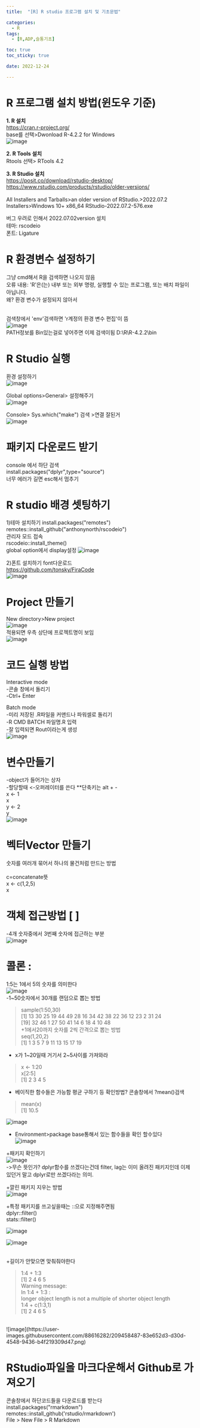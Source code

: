 ```yaml
---
title:  "[R] R studio 프로그램 설치 및 기초문법" 

categories:
  - R
tags:
  - [R,ADP,슬통기초]

toc: true
toc_sticky: true

date: 2022-12-24

---
```


# R 프로그램 설치 방법(윈도우 기준)

**1. R 설치**<br>
https://cran.r-project.org/ <br>
base를 선택>Dwonload R-4.2.2 for Windows <br>
![image](https://user-images.githubusercontent.com/88616282/209427864-c126a0e9-ea7b-4a18-b1d7-e386a225b9fe.png)

**2. R Tools 설치**<br>
Rtools 선택> RTools 4.2 <br>

**3. R Studio 설치**<br>
https://posit.co/download/rstudio-desktop/ <br>
https://www.rstudio.com/products/rstudio/older-versions/ <br>
<br>
All Installers and Tarballs>an older version of RStudio.>2022.07.2 Installers>Windows 10+	x86_64	RStudio-2022.07.2-576.exe

버그 우려로 인해서 2022.07.02version 설치<br>
테마:  rscodeio<br>
폰트: Ligature <br>

# R 환경변수 설정하기 <br>
그냥  cmd해서 R을 검색하면 나오지 않음 <br>
오류 내용: 'R'은(는) 내부 또는 외부 명령, 실행할 수 있는 프로그램, 또는
배치 파일이 아닙니다.<br>
왜? 환경 변수가 설정되지 않아서 <br>
<br>

검색창에서 'env'검색하면 'r계정의 환경 변수 편집'이 뜸 <br>
![image](https://user-images.githubusercontent.com/88616282/209428386-c0e6146c-6ac1-4b0e-a1c7-c58934806c6d.png)
<br>
PATH정보를 Bin있는걸로 넣어주면 이제 검색이됨 D:\R\R-4.2.2\bin
<br>

# R Studio 실행<br>
환경 설정하기 <br>
![image](https://user-images.githubusercontent.com/88616282/209429503-926ab9f1-db2c-4caa-9785-88dc3d5ab633.png)<br>

Global options>General> 설정해주기<br>
![image](https://user-images.githubusercontent.com/88616282/209429806-0b614418-4574-4e4a-80d0-4771987ec14c.png)<br>

Console> Sys.which("make") 검색 >연결 잘된거 <br>
![image](https://user-images.githubusercontent.com/88616282/209429858-25e990e1-48e8-40e9-b92d-0d21261b5350.png)<br>

# 패키지 다운로드 받기<br>
console 에서 하단 검색<br>
install.packages("dplyr",type="source")<br>
너무 에러가 길면 esc해서 멈추기 <br>

# R studio 배경 셋팅하기 <br>
1)테마 설치하기 
install.packages("remotes")
<br>
remotes::install_github("anthonynorth/rscodeio")
<br>
관리자 모드 접속
<br>
rscodeio::install_theme()
<br> 
global option에서 display설정 
![image](https://user-images.githubusercontent.com/88616282/209430644-8f0db186-c660-49b3-9687-a0d4f7f598f7.png)<br>


2)폰트 설치하기
font다운로드 <br>
https://github.com/tonsky/FiraCode
<br>
![image](https://user-images.githubusercontent.com/88616282/209430899-c212c041-3688-49ef-baa9-94237b255b70.png)<br>

# Project 만들기
New directory>New project<br>
![image](https://user-images.githubusercontent.com/88616282/209457455-8d22cc08-7595-4e72-bc10-c5c51f73c67e.png)<br>
적용되면 우측 상단에 프로젝트명이 보임<br>
![image](https://user-images.githubusercontent.com/88616282/209457470-f644834b-7452-4a79-88c3-63daf8c8dc09.png)<br>

# 코드 실행 방법 <br>
Interactive mode <br>
-콘솔 창에서 돌리기 <br>
-Ctrl+ Enter <br>

Batch mode <br>
-미리 저장된 .R파일을 커맨드나 파워셀로 돌리기 <br>
-R CMD BATCH 파일명.R 입력 <br>
-잘 입력되면 Rout이라는게 생성<br>
![image](https://user-images.githubusercontent.com/88616282/209457714-51fec0a1-fa21-492d-ad0f-8a8c759cf5b8.png)<br>

# 변수만들기  <br>
-object가 들어가는 상자 <br>
-할당할때 <-오퍼레이터를 쓴다 **단축키는 alt + - <br>
x <- 1 <br>
x<br>
y <- 2<br>
y<br>
![image](https://user-images.githubusercontent.com/88616282/209457875-d82cd37c-7d9e-4ace-b7b2-e1dfe672891a.png)<br>

# 벡터Vector 만들기<br>
숫자를 여러개 묶어서 하나의 물건처럼 만드는 방법 <br>
<br> c=concatenate뜻 <br>
x <- c(1,2,5)<br>
x<br>

# 객체 접근방법 [ ] <br>
-4개 숫자중에서 3번째 숫자에 접근하는 부분 <br>
![image](https://user-images.githubusercontent.com/88616282/209457885-687bfcd5-2a98-459a-8c1e-b07410b220e6.png)<br>

# 콜론 : <br>
1:5는 1에서 5의 숫자를 의미한다 <br>
![image](https://user-images.githubusercontent.com/88616282/209457920-d77e83bb-70c8-4828-8b7a-05bc17317c39.png)<br>
-1~50숫자에서 30개를 랜덤으로 뽑는 방법 <br>
> sample(1:50,30)<br>
 [1] 13 30 25 19 44 49 28 16 34 42 38 22 36 12 23  2 31 24<br>
[19] 32 46  1 27 50 41 14  6 18  4 10 48<br>
+1에서20까지 숫자를 2씩 간격으로 뽑는 방법 <br>
> seq(1,20,2)<br>
 [1]  1  3  5  7  9 11 13 15 17 19<br>
 
+ x가 1~20일때 거기서 2~5사이를 가져와라 
> x <- 1:20<br>
> x[2:5]<br>
[1] 2 3 4 5<br>

+ 베이직한 함수들은 가능함 평균 구하기 등  확인방법? 콘솔창에서 ?mean()검색 
> mean(x)<br>
[1] 10.5<br>
 
![image](https://user-images.githubusercontent.com/88616282/209458160-4393fc1d-f58f-4a1b-9f5d-97799c878792.png)<br>
+ Environment>package base통해서 있는 함수들을 확인 할수있다 <br>
![image](https://user-images.githubusercontent.com/88616282/209458172-7e41e046-5119-4243-9c15-421468dfe1ac.png)<br>

+패키지 확인하기 <br>
![image](https://user-images.githubusercontent.com/88616282/209458209-6c5e0657-cb93-4d9d-9ce2-80dc699b315b.png)<br>
->무슨 뜻인가? dplyr함수를 쓰겠다는건데 filter, lag는 이미 올려진 패키지인데 이제 있던거 말고 dplyr로만 쓰겠다라는 의미. 
<br>

+깔린 패키지 지우는 방법 <br>
![image](https://user-images.githubusercontent.com/88616282/209458235-c73f9f69-df33-411d-a610-5a7e69c83b5c.png)<br>

+특정 패키지를 쓰고싶을때는 ::으로 지정해주면됨  <br>
dplyr::filter()<br>
stats::filter()<br>


![image](https://user-images.githubusercontent.com/88616282/209458361-faef701b-f398-4ebf-8bc5-5065a84df0ac.png)<br>

![image](https://user-images.githubusercontent.com/88616282/209458391-fd275e24-dfab-4c52-a953-e80a90979002.png)<br>
<br>

+길이가 안맞으면 맞춰줘야한다 
> 1:4 + 1:3<br>
[1] 2 4 6 5<br>
Warning message:<br>
In 1:4 + 1:3 :<br>
  longer object length is not a multiple of shorter object length<br>
> 1:4 + c(1:3,1)<br>
[1] 2 4 6 5<br>
<br>
![image](https://user-images.githubusercontent.com/88616282/209458487-83e652d3-d30d-4548-9436-b4f219309d47.png)<br>


# RStudio파일을 마크다운해서 Github로 가져오기<br>
콘솔창에서 하단코드들을 다운로드를 받는다 <br>
install.packages("rmarkdown") <br>
remotes::install_github('rstudio/rmarkdown')<br>
File > New File > R Markdown<br>



